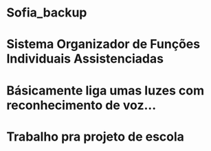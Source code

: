 # Sofia_backup
# Sistema Organizador de Funções Individuais Assistenciadas
# Básicamente liga umas luzes com reconhecimento de voz...
# Trabalho pra projeto de escola
